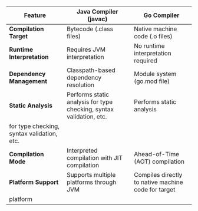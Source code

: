 | **Feature** | **Java Compiler (javac)** | **Go Compiler** |
| --- | --- | --- |
| **Compilation Target** | Bytecode (.class files) | Native machine code (.o files) |
| **Runtime Interpretation** | Requires JVM interpretation | No runtime interpretation required |
| **Dependency Management** | Classpath-based dependency resolution | Module system (go.mod file) |
| **Static Analysis** | Performs static analysis for type checking, syntax validation, etc. | Performs static analysis 
for type checking, syntax validation, etc. |
| **Compilation Mode** | Interpreted compilation with JIT compilation | Ahead-of-Time (AOT) compilation |
| **Platform Support** | Supports multiple platforms through JVM | Compiles directly to native machine code for target 
platform |